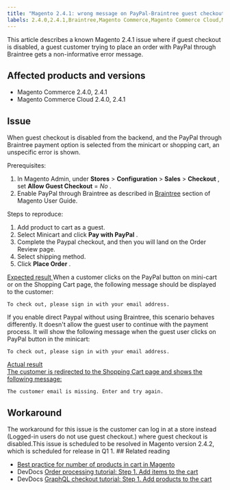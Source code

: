 ```yaml
---
title: "Magento 2.4.1: wrong message on PayPal-Braintree guest checkout"
labels: 2.4.0,2.4.1,Braintree,Magento Commerce,Magento Commerce Cloud,Magento Quality Patches,PayPal,cart,guest checkout,known issues
---
```


This article describes a known Magento 2.4.1 issue where if guest checkout is disabled, a guest customer trying to place an order with PayPal through Braintree gets a non-informative error message.

## Affected products and versions

* Magento Commerce 2.4.0, 2.4.1
* Magento Commerce Cloud 2.4.0, 2.4.1

## Issue

When guest checkout is disabled from the backend, and the PayPal through Braintree payment option is selected from the minicart or shopping cart, an unspecific error is shown.

Prerequisites:

1. In Magento Admin, under **Stores** > **Configuration** > **Sales** > **Checkout** , set **Allow Guest Checkout** = *No* .
1. Enable PayPal through Braintree as described in [Braintree](https://docs.magento.com/user-guide/payment/braintree.html?) section of Magento User Guide.

Steps to reproduce:

1. Add product to cart as a guest.
1. Select Minicart and click **Pay with PayPal** .
1. Complete the Paypal checkout, and then you will land on the Order Review page.
1. Select shipping method.
1. Click **Place Order** .

<ins>Expected result </ins>
When a customer clicks on the PayPal button on mini-cart or on the Shopping Cart page, the following  message should be displayed to the customer:

<pre><code class="language-bash">To check out, please sign in with your email address.</code></pre>

If you enable direct Paypal without using Braintree, this scenario behaves differently. It doesn't allow the guest user to continue with the payment process. It will show the following message when the guest user clicks on PayPal button in the minicart:

<pre><code class="language-bash">To check out, please sign in with your email address.</code></pre>

<ins>Actual result</u>  
The customer is redirected to the Shopping Cart page and shows the following message:

<pre><code class="language-bash">The customer email is missing. Enter and try again.</code></pre>

## Workaround

The workaround for this issue is the customer can log in at a store instead (Logged-in users do not use guest checkout.) where guest checkout is disabled.This issue is scheduled to be resolved in Magento version 2.4.2, which is scheduled for release in Q1 1. \#\# Related reading

* [Best practice for number of products in cart in Magento](https://support.magento.com/hc/en-us/articles/360048550332)
* DevDocs [Order processing tutorial: Step 1. Add items to the cart](https://devdocs.magento.com/guides/v2.4/rest/tutorials/orders/order-add-items.html)
* DevDocs [GraphQL checkout tutorial: Step 1. Add products to the cart](https://devdocs.magento.com/guides/v2.4/graphql/tutorials/checkout/checkout-add-product-to-cart.html)
